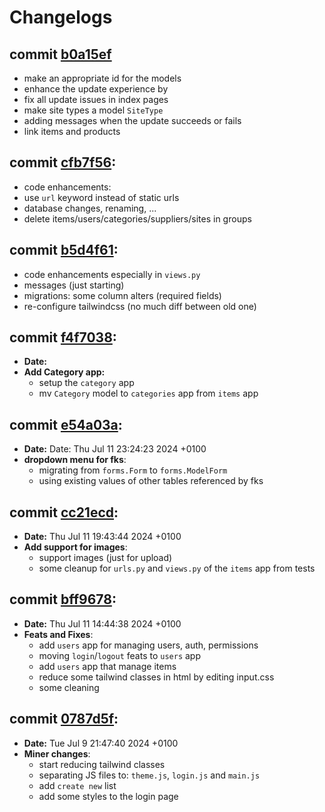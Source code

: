 # Changelogs

## commit [b0a15ef](https://github.com/karimelkh/inventory_ms/commit/b0a15ef8e46b4365df371136a8f3bee9fc1319a2)

- make an appropriate id for the models
- enhance the update experience by
- fix all update issues in index pages
- make site types a model `SiteType`
- adding messages when the update succeeds or fails
- link items and products

## commit [cfb7f56](https://github.com/karimelkh/inventory_ms/commit/cfb7f56251d3895db34758425bd3c8012ae61f27):

- code enhancements:
- use `url` keyword instead of static urls
- database changes, renaming, ...
- delete items/users/categories/suppliers/sites in groups

## commit [b5d4f61](https://github.com/karimelkh/inventory_ms/commit/b5d4f610c8674930f508db9d3178f22239464422):

- code enhancements especially in `views.py`
- messages (just starting)
- migrations: some column alters (required fields)
- re-configure tailwindcss (no much diff between old one)

## commit [f4f7038](https://github.com/karimelkh/inventory_ms/commit/f4f70387f48bcea74e1325b7af356bdf61e21c80):

- **Date:**
- **Add Category app:**
  - setup the `category` app
  - mv `Category` model to `categories` app from `items` app

## commit [e54a03a](https://github.com/karimelkh/inventory_ms/commit/e54a03afc47c80abe4c513a2e17cf8928f238205):

- **Date:** Date: Thu Jul 11 23:24:23 2024 +0100
- **dropdown menu for fks**:
  - migrating from `forms.Form` to `forms.ModelForm`
  - using existing values of other tables referenced by fks

## commit [cc21ecd](https://github.com/karimelkh/inventory_ms/commit/cc21ecdef5ff5c676eebd91e2bd07cc8c89574f2):

- **Date:** Thu Jul 11 19:43:44 2024 +0100
- **Add support for images**:
  - support images (just for upload)
  - some cleanup for `urls.py` and `views.py` of the `items` app from tests

## commit [bff9678](https://github.com/karimelkh/inventory_ms/commit/bff96784b5050533d5ea96c2e97e846cd9d9ea4c):

- **Date:** Thu Jul 11 14:44:38 2024 +0100
- **Feats and Fixes**:
  - add `users` app for managing users, auth, permissions
  - moving `login`/`logout` feats to `users` app
  - add `users` app that manage items
  - reduce some tailwind classes in html by editing input.css
  - some cleaning

## commit [0787d5f](https://github.com/karimelkh/inventory_ms/commit/0787d5f321aebed32b8b0aab750bc3cf2898a314):

- **Date:** Tue Jul 9 21:47:40 2024 +0100
- **Miner changes**:
  - start reducing tailwind classes
  - separating JS files to: `theme.js`, `login.js` and `main.js`
  - add `create new` list
  - add some styles to the login page
